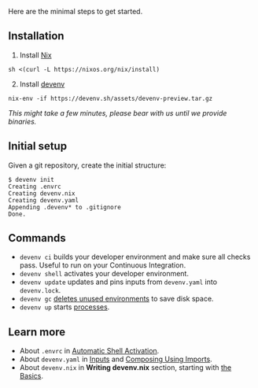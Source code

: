 Here are the minimal steps to get started.

## Installation


1. Install [Nix](https://nixos.org)

```shell-session
sh <(curl -L https://nixos.org/nix/install)
```

2. Install [devenv](https://github.com/cachix/devenv)

```shell-session
nix-env -if https://devenv.sh/assets/devenv-preview.tar.gz
```

*This might take a few minutes, please bear with us until we provide binaries.*

## Initial setup

Given a git repository, create the initial structure:

```shell-session
$ devenv init
Creating .envrc
Creating devenv.nix
Creating devenv.yaml
Appending .devenv* to .gitignore
Done.
```

## Commands

- ``devenv ci`` builds your developer environment and make sure all checks pass. Useful to run on your Continuous Integration.
- ``devenv shell`` activates your developer environment.
- ``devenv update`` updates and pins inputs from ``devenv.yaml`` into ``devenv.lock``.
- ``devenv gc`` [deletes unused environments](garbage-collection.md) to save disk space.
- ``devenv up`` starts [processes](processes.md).

## Learn more

- About ``.envrc`` in [Automatic Shell Activation](automatic-shell-activation.md).
- About ``devenv.yaml`` in [Inputs](inputs.md) and [Composing Using Imports](composing-using-imports.md).
- About ``devenv.nix`` in **Writing devenv.nix** section, starting with [the Basics](basics.md).
